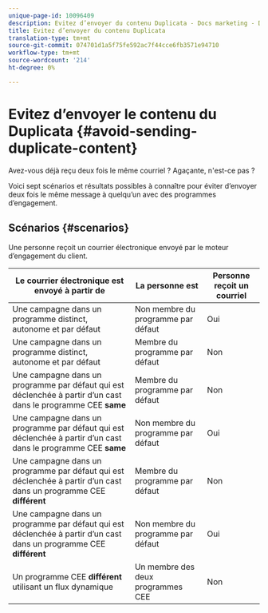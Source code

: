 ```yaml
---
unique-page-id: 10096409
description: Evitez d’envoyer du contenu Duplicata - Docs marketing - Documentation du produit
title: Evitez d’envoyer du contenu Duplicata
translation-type: tm+mt
source-git-commit: 074701d1a5f75fe592ac7f44cce6fb3571e94710
workflow-type: tm+mt
source-wordcount: '214'
ht-degree: 0%

---
```



# Evitez d’envoyer le contenu du Duplicata {#avoid-sending-duplicate-content}

Avez-vous déjà reçu deux fois le même courriel ? Agaçante, n&#39;est-ce pas ?

Voici sept scénarios et résultats possibles à connaître pour éviter d’envoyer deux fois le même message à quelqu’un avec des programmes d’engagement.

## Scénarios {#scenarios}

Une personne reçoit un courrier électronique envoyé par le moteur d’engagement du client.

| Le courrier électronique est envoyé à partir de | La personne est | Personne reçoit un courriel |
|---|---|---|
| Une campagne dans un programme distinct, autonome et par défaut | Non membre du programme par défaut | Oui |
| Une campagne dans un programme distinct, autonome et par défaut | Membre du programme par défaut | Non |
| Une campagne dans un programme par défaut qui est déclenchée à partir d’un cast dans le programme CEE **same** | Membre du programme par défaut | Non |
| Une campagne dans un programme par défaut qui est déclenchée à partir d’un cast dans le programme CEE **same** | Non membre du programme par défaut | Oui |
| Une campagne dans un programme par défaut qui est déclenchée à partir d’un cast dans un programme CEE **différent** | Membre du programme par défaut | Non |
| Une campagne dans un programme par défaut qui est déclenchée à partir d’un cast dans un programme CEE **différent** | Non membre du programme par défaut | Oui |
| Un programme CEE **différent** utilisant un flux dynamique | Un membre des deux programmes CEE | Non |
